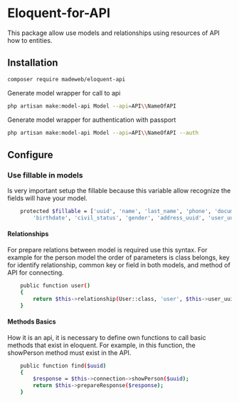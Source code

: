 # Eloquent-for-API
This package allow use models and relationships using resources of API how to entities.


## Installation 

```sh
composer require madeweb/eloquent-api
```
Generate model wrapper for call to api

```sh
php artisan make:model-api Model --api=API\\NameOfAPI 
```

Generate model wrapper for authentication with passport

```sh
php artisan make:model-api Model --api=API\\NameOfAPI --auth
```

## Configure

### Use fillable in models
Is very important setup the fillable because this variable allow recognize the fields will have your model.

```sh
    protected $fillable = ['uuid', 'name', 'last_name', 'phone', 'document_type', 'document_number',
        'birthdate', 'civil_status', 'gender', 'address_uuid', 'user_uuid'];
```

#### Relationships
For prepare relations between model is required use this syntax. For example for the person model the order of parameters is class belongs, key for identify relationship, common key or field in both models, and method of API for connecting.

```sh
    public function user()
    {
        return $this->relationship(User::class, 'user', $this->user_uuid, 'find');
    }
```


#### Methods Basics
How it is an api, it is necessary to define own functions to call basic methods that exist in eloquent. For example, in this function, the showPerson method must exist in the API.

```sh
    public function find($uuid)
    {
        $response = $this->connection->showPerson($uuid);
        return $this->prepareResponse($response);
    }
 ```

